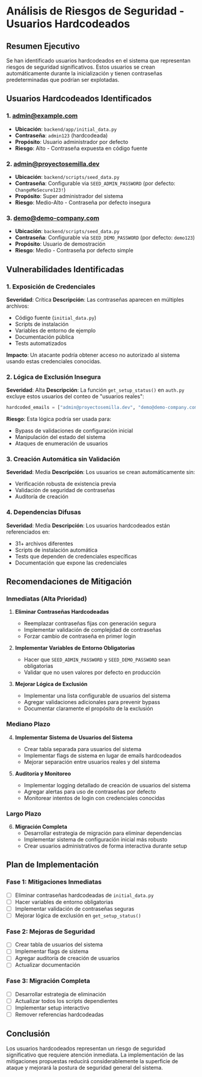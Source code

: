 # Análisis de Riesgos de Seguridad - Usuarios Hardcodeados

## Resumen Ejecutivo

Se han identificado usuarios hardcodeados en el sistema que representan riesgos de seguridad significativos. Estos usuarios se crean automáticamente durante la inicialización y tienen contraseñas predeterminadas que podrían ser explotadas.

## Usuarios Hardcodeados Identificados

### 1. admin@example.com
- **Ubicación**: `backend/app/initial_data.py`
- **Contraseña**: `admin123` (hardcodeada)
- **Propósito**: Usuario administrador por defecto
- **Riesgo**: Alto - Contraseña expuesta en código fuente

### 2. admin@proyectosemilla.dev
- **Ubicación**: `backend/scripts/seed_data.py`
- **Contraseña**: Configurable via `SEED_ADMIN_PASSWORD` (por defecto: `ChangeMeSecure123!`)
- **Propósito**: Super administrador del sistema
- **Riesgo**: Medio-Alto - Contraseña por defecto insegura

### 3. demo@demo-company.com
- **Ubicación**: `backend/scripts/seed_data.py`
- **Contraseña**: Configurable via `SEED_DEMO_PASSWORD` (por defecto: `demo123`)
- **Propósito**: Usuario de demostración
- **Riesgo**: Medio - Contraseña por defecto simple

## Vulnerabilidades Identificadas

### 1. Exposición de Credenciales
**Severidad**: Crítica
**Descripción**: Las contraseñas aparecen en múltiples archivos:
- Código fuente (`initial_data.py`)
- Scripts de instalación
- Variables de entorno de ejemplo
- Documentación pública
- Tests automatizados

**Impacto**: Un atacante podría obtener acceso no autorizado al sistema usando estas credenciales conocidas.

### 2. Lógica de Exclusión Insegura
**Severidad**: Alta
**Descripción**: La función `get_setup_status()` en `auth.py` excluye estos usuarios del conteo de "usuarios reales":

```python
hardcoded_emails = ["admin@proyectosemilla.dev", "demo@demo-company.com", "admin@example.com"]
```

**Riesgo**: Esta lógica podría ser usada para:
- Bypass de validaciones de configuración inicial
- Manipulación del estado del sistema
- Ataques de enumeración de usuarios

### 3. Creación Automática sin Validación
**Severidad**: Media
**Descripción**: Los usuarios se crean automáticamente sin:
- Verificación robusta de existencia previa
- Validación de seguridad de contraseñas
- Auditoría de creación

### 4. Dependencias Difusas
**Severidad**: Media
**Descripción**: Los usuarios hardcodeados están referenciados en:
- 31+ archivos diferentes
- Scripts de instalación automática
- Tests que dependen de credenciales específicas
- Documentación que expone las credenciales

## Recomendaciones de Mitigación

### Inmediatas (Alta Prioridad)

1. **Eliminar Contraseñas Hardcodeadas**
   - Reemplazar contraseñas fijas con generación segura
   - Implementar validación de complejidad de contraseñas
   - Forzar cambio de contraseña en primer login

2. **Implementar Variables de Entorno Obligatorias**
   - Hacer que `SEED_ADMIN_PASSWORD` y `SEED_DEMO_PASSWORD` sean obligatorias
   - Validar que no usen valores por defecto en producción

3. **Mejorar Lógica de Exclusión**
   - Implementar una lista configurable de usuarios del sistema
   - Agregar validaciones adicionales para prevenir bypass
   - Documentar claramente el propósito de la exclusión

### Mediano Plazo

4. **Implementar Sistema de Usuarios del Sistema**
   - Crear tabla separada para usuarios del sistema
   - Implementar flags de sistema en lugar de emails hardcodeados
   - Mejorar separación entre usuarios reales y del sistema

5. **Auditoría y Monitoreo**
   - Implementar logging detallado de creación de usuarios del sistema
   - Agregar alertas para uso de contraseñas por defecto
   - Monitorear intentos de login con credenciales conocidas

### Largo Plazo

6. **Migración Completa**
   - Desarrollar estrategia de migración para eliminar dependencias
   - Implementar sistema de configuración inicial más robusto
   - Crear usuarios administrativos de forma interactiva durante setup

## Plan de Implementación

### Fase 1: Mitigaciones Inmediatas
- [ ] Eliminar contraseñas hardcodeadas de `initial_data.py`
- [ ] Hacer variables de entorno obligatorias
- [ ] Implementar validación de contraseñas seguras
- [ ] Mejorar lógica de exclusión en `get_setup_status()`

### Fase 2: Mejoras de Seguridad
- [ ] Crear tabla de usuarios del sistema
- [ ] Implementar flags de sistema
- [ ] Agregar auditoría de creación de usuarios
- [ ] Actualizar documentación

### Fase 3: Migración Completa
- [ ] Desarrollar estrategia de eliminación
- [ ] Actualizar todos los scripts dependientes
- [ ] Implementar setup interactivo
- [ ] Remover referencias hardcodeadas

## Conclusión

Los usuarios hardcodeados representan un riesgo de seguridad significativo que requiere atención inmediata. La implementación de las mitigaciones propuestas reducirá considerablemente la superficie de ataque y mejorará la postura de seguridad general del sistema.